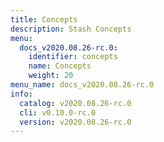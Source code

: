 ```yaml
---
title: Concepts
description: Stash Concepts
menu:
  docs_v2020.08.26-rc.0:
    identifier: concepts
    name: Concepts
    weight: 20
menu_name: docs_v2020.08.26-rc.0
info:
  catalog: v2020.08.26-rc.0
  cli: v0.10.0-rc.0
  version: v2020.08.26-rc.0
---
```


